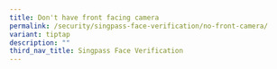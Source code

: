 ```yaml
---
title: Don't have front facing camera
permalink: /security/singpass-face-verification/no-front-camera/
variant: tiptap
description: ""
third_nav_title: Singpass Face Verification
---
```

